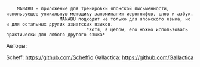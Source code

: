         MANABU - приложение для тренировки японской письменности, используещее уникальную методику запоминания иероглифов, слов и азбук.
                        MANABU подходит не только для японского языка, но и для остальных других азиатских языков.
                                  *Хотя, в целом, его можно использовать практически для любого другого языка*


Авторы:

Scheff: https://github.com/Scheffio
Gallactica: https://github.com/Gallactica
